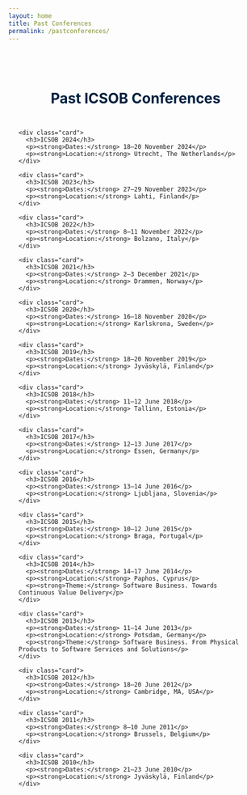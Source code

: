 ```yaml
---
layout: home
title: Past Conferences
permalink: /pastconferences/
---
```


<style>
  .container {
    max-width: 1000px;
    margin: 0 auto;
    padding: 40px 20px;
  }
  h1 {
    text-align: center;
    color: #00203F;
    margin-bottom: 30px;
  }
  .grid {
    display: grid;
    grid-template-columns: repeat(auto-fit, minmax(250px, 1fr));
    gap: 20px;
  }
  .card {
    background: #fff;
    border-radius: 8px;
    box-shadow: 0 2px 8px rgba(0,0,0,0.1);
    padding: 20px;
  }
  .card h3 {
    margin-top: 0;
    color: #1E3A8A;
    font-size: 1.4em;
  }
  .card p {
    margin: 8px 0;
    color: #555;
    font-size: 0.95em;
  }
  @media (max-width: 600px) {
    .container { padding: 20px 10px; }
  }
</style>

<div class="container">
  <h1>Past ICSOB Conferences</h1>
  <div class="grid">

    <div class="card">
      <h3>ICSOB 2024</h3>
      <p><strong>Dates:</strong> 18–20 November 2024</p>
      <p><strong>Location:</strong> Utrecht, The Netherlands</p>
    </div>

    <div class="card">
      <h3>ICSOB 2023</h3>
      <p><strong>Dates:</strong> 27–29 November 2023</p>
      <p><strong>Location:</strong> Lahti, Finland</p>
    </div>

    <div class="card">
      <h3>ICSOB 2022</h3>
      <p><strong>Dates:</strong> 8–11 November 2022</p>
      <p><strong>Location:</strong> Bolzano, Italy</p>
    </div>

    <div class="card">
      <h3>ICSOB 2021</h3>
      <p><strong>Dates:</strong> 2–3 December 2021</p>
      <p><strong>Location:</strong> Drammen, Norway</p>
    </div>

    <div class="card">
      <h3>ICSOB 2020</h3>
      <p><strong>Dates:</strong> 16–18 November 2020</p>
      <p><strong>Location:</strong> Karlskrona, Sweden</p>
    </div>

    <div class="card">
      <h3>ICSOB 2019</h3>
      <p><strong>Dates:</strong> 18–20 November 2019</p>
      <p><strong>Location:</strong> Jyväskylä, Finland</p>
    </div>

    <div class="card">
      <h3>ICSOB 2018</h3>
      <p><strong>Dates:</strong> 11–12 June 2018</p>
      <p><strong>Location:</strong> Tallinn, Estonia</p>
    </div>

    <div class="card">
      <h3>ICSOB 2017</h3>
      <p><strong>Dates:</strong> 12–13 June 2017</p>
      <p><strong>Location:</strong> Essen, Germany</p>
    </div>

    <div class="card">
      <h3>ICSOB 2016</h3>
      <p><strong>Dates:</strong> 13–14 June 2016</p>
      <p><strong>Location:</strong> Ljubljana, Slovenia</p>
    </div>

    <div class="card">
      <h3>ICSOB 2015</h3>
      <p><strong>Dates:</strong> 10–12 June 2015</p>
      <p><strong>Location:</strong> Braga, Portugal</p>
    </div>

    <div class="card">
      <h3>ICSOB 2014</h3>
      <p><strong>Dates:</strong> 14–17 June 2014</p>
      <p><strong>Location:</strong> Paphos, Cyprus</p>
      <p><strong>Theme:</strong> Software Business. Towards Continuous Value Delivery</p>
    </div>

    <div class="card">
      <h3>ICSOB 2013</h3>
      <p><strong>Dates:</strong> 11–14 June 2013</p>
      <p><strong>Location:</strong> Potsdam, Germany</p>
      <p><strong>Theme:</strong> Software Business. From Physical Products to Software Services and Solutions</p>
    </div>

    <div class="card">
      <h3>ICSOB 2012</h3>
      <p><strong>Dates:</strong> 18–20 June 2012</p>
      <p><strong>Location:</strong> Cambridge, MA, USA</p>
    </div>

    <div class="card">
      <h3>ICSOB 2011</h3>
      <p><strong>Dates:</strong> 8–10 June 2011</p>
      <p><strong>Location:</strong> Brussels, Belgium</p>
    </div>

    <div class="card">
      <h3>ICSOB 2010</h3>
      <p><strong>Dates:</strong> 21–23 June 2010</p>
      <p><strong>Location:</strong> Jyväskylä, Finland</p>
    </div>

  </div>
</div>
